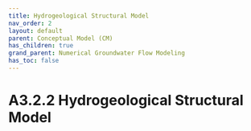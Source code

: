 ```yaml
---
title: Hydrogeological Structural Model
nav_order: 2
layout: default
parent: Conceptual Model (CM)
has_children: true
grand_parent: Numerical Groundwater Flow Modeling
has_toc: false
---
```


<script
  src="https://cdn.mathjax.org/mathjax/latest/MathJax.js?config=TeX-AMS-MML_HTMLorMML"
  type="text/javascript">
</script>
# A3.2.2 Hydrogeological Structural Model









